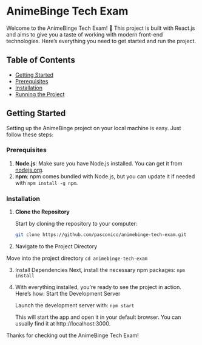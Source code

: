 # AnimeBinge Tech Exam

Welcome to the AnimeBinge Tech Exam! 🎉 This project is built with React.js and aims to give you a taste of working with modern front-end technologies. Here’s everything you need to get started and run the project.

## Table of Contents

- [Getting Started](#getting-started)
- [Prerequisites](#prerequisites)
- [Installation](#installation)
- [Running the Project](#running-the-project)

## Getting Started

Setting up the AnimeBinge project on your local machine is easy. Just follow these steps:

### Prerequisites

1. **Node.js**: Make sure you have Node.js installed. You can get it from [nodejs.org](https://nodejs.org/).
2. **npm**: npm comes bundled with Node.js, but you can update it if needed with `npm install -g npm`.

### Installation

1. **Clone the Repository**

   Start by cloning the repository to your computer:

   ```bash
   git clone https://github.com/pasconico/animebinge-tech-exam.git

2. Navigate to the Project Directory

  Move into the project directory
  `cd animebinge-tech-exam`
  
3. Install Dependencies
   Next, install the necessary npm packages:
   `npm install`

4. With everything installed, you’re ready to see the project in action. Here’s how:
   Start the Development Server
   
   Launch the development server with:
   `npm start`
      
   This will start the app and open it in your default browser. You can usually find it at http://localhost:3000.

Thanks for checking out the AnimeBinge Tech Exam!
   
